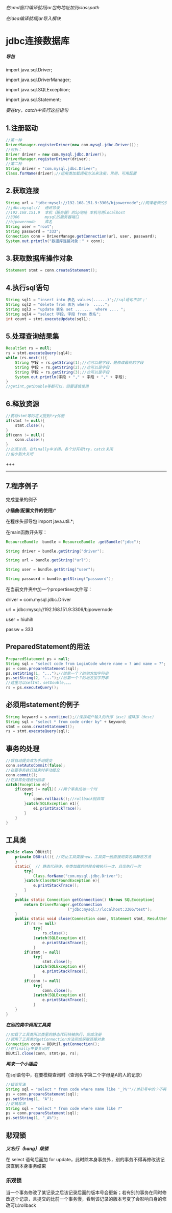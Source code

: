 *在cmd窗口编译就将jar包的地址加到classpath*

*在idea编译就将jar导入模块*

# jdbc连接数据库

##### 导包

import java.sql.Driver;

import java.sql.DriverManager;

import java.sql.SQLExceptiion;

import java.sql.Statement;

*要在try，catch中实行这些语句*

## 1.注册驱动

```java
//第一种
DriverManager.registerDriver(new com.mysql.jdbc.Driver());
//可拆：
Driver driver = new com.mysql.jdbc.Driver();
DriverManager.registerDriver(driver);
//第二种
String driver = "com.mysql.jdbc.Driver";
Class.forName(driver);//运用类加载调用方法来注册，常用，可用配置                                          文件来改
```

## 2.获取连接

```java
String url = "jdbc:mysql://192.168.151.9:3306/bjpowernode";//网课老师的例子
//jdbc:mysql://  通讯协议
//192.168.151.9  本机（服务器）的ip地址 本机可用localhost
//3306           mysql的服务器端口
//bjpowernode    库名
String user = "root";
String password = "333";
Connection conn = DriverManage.getConnection(url, user, passward);
System.out.println("数据库连接对象：" + conn);
```

## 3.获取数据库操作对象

```java
Statement stmt = conn.createStatement();
```

## 4.执行sql语句

```java
String sql1 = "insert into 表名 values(......)";//sql语句不加';'
String sql2 = "delete from 表名 where  .....";
String sql3 = "update 表名 set .......  where .... ";
String sql4 = "select 字段，字段 from 表名";
int count = stmt.executeUpdate(sql1);
```

## 5.处理查询结果集

```java
ResultSet rs = null;
rs = stmt.executeQuery(sql4);
while (rs.next()){
    String 字段 = rs.getString(1);//也可以是字段，是修改最终的字段
    String 字段 = rs.getString(2);//也可以是字段
    String 字段 = rs.getString(3);//也可以是字段
    System.out.println(字段 + "," + 字段 + "," + 字段);
}
//getInt,getDouble等都可以，但要谨慎使用
```

## 6.释放资源

```java
//要将stmt等的定义提到try外面
if(stmt != null){
    stmt.close();
}
if(conn != null){
    conn.close();
}
//必须关闭，在finally中关闭，各个分开用try，catch关闭
//由小到大关闭
```

+++

****

## 7.程序例子

完成登录的例子

**小插曲(配置文件的使用)***

在程序头部导包 import  java.util.*;

在main函数开头写：

```java
ResourceBundle  bundle = ResourceBundle .getBundle("jdbc");

String driver = bundle.getString("driver");

String url = bundle.getString("url");

String user = bundle.getString("user");

String password = bundle.getString("password");
```

在当前文件夹中加一个propertises文件写：

driver =  com.mysql.jdbc.Driver

url = jdbc:mysql://192.168.151.9:3306/bjpowernode

user = hiuhih

passw =  333

## PreparedStatement的用法

```java
PreparedStatement ps = null;
String sql = "select code from LoginCode where name = ? and name = ?";
ps = conn.prepareStatement(sql);
ps.setString(1, "...");//给第一个？的地方加字符串
ps.setString(2, "...");//给第一个？的地方加字符串
//这里可以setInt，setDouble。。。。
rs = ps.executeQuery();
```

## 必须用statement的例子

```java
String keyword = s.nextLine();//保存用户输入的升序（asc）或降序（desc）
String sql = "select * from code order by" + keyword;
stmt = conn.createStatement();
rs = stmt.executeQuery(sql);
```

## 事务的处理

```java
//将自动提交改为手动提交
conn.setAutoCommit(false);
//在要事务执行结束时手动提交
conn.commit();
//在异常处理进行回滚
catch(Exception e){
	if(count != null){ //两个事务成功一个时
        try{
            conn.rollback();//rollback抛异常
        }catch(SQLException e1){
            e1.printStackTrace();
        }
    }    
}

```

## 工具类

```java
public class DBUtil{
    private DBUril(){ //防止工具类被new，工具类一般直接用类名调静态方法
    }
    static{  // 静态代码块，在类加载的时候会被执行一次，且仅执行一次
        try{
            Class.forName("com.mysql.jdbc.Driver");
        }catch(ClassNotFoundException e){
            e.printStackTrace();
        }
    }
    public static Connection getConnection() throws SQLException{
        return DriverManager.getConnection
                           ("jdbc:mysql://localhost:3306/test");
    }
    public static void close(Connection conn, Statement stmt, ResultSet rs)	   {
        if(rs != null)
            try{
                rs.close();
            }catch(SQLException e){
                e.printStackTrace();
            }
    	if(stmt != null)
            try{
                stmt.close();
            }catch(SQLException e){
                e.printStackTrace();
            }
    	if(conn != null)
            try{
                conn.close();
            }catch(SQLException e){
                e.printStackTrace();
            }
    }
}
```

***在别的类中调用工具类***

```java
//加载了工具类所以类里的静态代码块被执行，完成注册
//调用了工具类的getConnection方法完成获取连接对象
Connection conn = DBUtil.getConnection();
//在finally中要关闭时
DBUtil.close(conn, stmt/ps, rs);
```

***再来一个小插曲***

在sql语句中，在要模糊查询时（查询名字第二个字母是A的人的记录）

```java
//错误写法
String sql = "select * from code where name like '_?%'"//单引号中的？不再是占位														 符
ps = conn.prepareStatement(sql);
ps.setString(1, "A");
//正确写法
String sql = "select * from code where name like ?"
ps = conn.prepareStatement(sql);
ps.setString(1, "_A%");
```

## 悲观锁

***又名行（hang）级锁***

在 select 语句后面加 for update，此时除本身事务外，别的事务不得再修改该记录直到本身事务结束

### 乐观锁

当一个事务修改了某记录之后该记录后面的版本号会更新；若有别的事务在同时修改这个记录，且提交的比前一个事务慢，看到该记录的版本号变了会影响自身的修改可以rollback